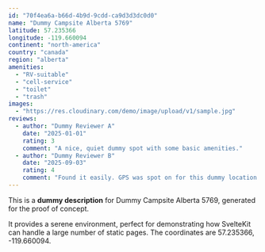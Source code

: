 ```yaml
---
id: "70f4ea6a-b66d-4b9d-9cdd-ca9d3d3dc0d0"
name: "Dummy Campsite Alberta 5769"
latitude: 57.235366
longitude: -119.660094
continent: "north-america"
country: "canada"
region: "alberta"
amenities:
  - "RV-suitable"
  - "cell-service"
  - "toilet"
  - "trash"
images:
  - "https://res.cloudinary.com/demo/image/upload/v1/sample.jpg"
reviews:
  - author: "Dummy Reviewer A"
    date: "2025-01-01"
    rating: 3
    comment: "A nice, quiet dummy spot with some basic amenities."
  - author: "Dummy Reviewer B"
    date: "2025-09-03"
    rating: 4
    comment: "Found it easily. GPS was spot on for this dummy location."
---
```


This is a **dummy description** for Dummy Campsite Alberta 5769, generated for the proof of concept.

It provides a serene environment, perfect for demonstrating how SvelteKit can handle a large number of static pages. The coordinates are 57.235366, -119.660094.
